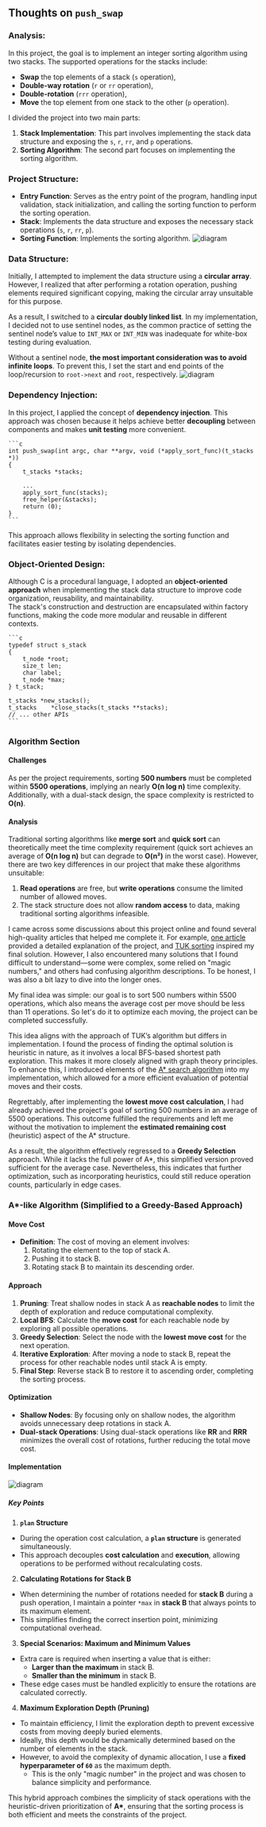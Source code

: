 ## Thoughts on `push_swap`

### Analysis:

In this project, the goal is to implement an integer sorting algorithm using two stacks. The supported operations for the stacks include:

- **Swap** the top elements of a stack (`s` operation),
- **Double-way rotation** (`r` or `rr` operation),
- **Double-rotation** (`rrr` operation),
- **Move** the top element from one stack to the other (`p` operation).

I divided the project into two main parts:
1. **Stack Implementation**: This part involves implementing the stack data structure and exposing the `s`, `r`, `rr`, and `p` operations.
2. **Sorting Algorithm**: The second part focuses on implementing the sorting algorithm.

### Project Structure:

- **Entry Function**: Serves as the entry point of the program, handling input validation, stack initialization, and calling the sorting function to perform the sorting operation.
- **Stack**: Implements the data structure and exposes the necessary stack operations (`s`, `r`, `rr`, `p`).
- **Sorting Function**: Implements the sorting algorithm.
![diagram](./imgs/push_swap_1.png)

### Data Structure:
Initially, I attempted to implement the data structure using a **circular array**. However, I realized that after performing a rotation operation, pushing elements required significant copying, making the circular array unsuitable for this purpose.

As a result, I switched to a **circular doubly linked list**. In my implementation, I decided not to use sentinel nodes, as the common practice of setting the sentinel node’s value to `INT_MAX` or `INT_MIN` was inadequate for white-box testing during evaluation.

Without a sentinel node, **the most important consideration was to avoid infinite loops**. To prevent this, I set the start and end points of the loop/recursion to `root->next` and `root`, respectively.
![diagram](./imgs/push_swap_2.png)

### Dependency Injection:
In this project, I applied the concept of **dependency injection**. This approach was chosen because it helps achieve better **decoupling** between components and makes **unit testing** more convenient.

    ```c
    int push_swap(int argc, char **argv, void (*apply_sort_func)(t_stacks *))
    {
        t_stacks *stacks;

        ...
        apply_sort_func(stacks);
        free_helper(&stacks);
        return (0);
    }
    ```
This approach allows flexibility in selecting the sorting function and facilitates easier testing by isolating dependencies.

### Object-Oriented Design:
Although C is a procedural language, I adopted an **object-oriented approach** when implementing the stack data structure to improve code organization, reusability, and maintainability.  
The stack's construction and destruction are encapsulated within factory functions, making the code more modular and reusable in different contexts.

    ```c
    typedef struct s_stack
    {
        t_node *root;
        size_t len;
        char label;
        t_node *max;
    } t_stack;

    t_stacks *new_stacks();
    t_stacks	*close_stacks(t_stacks **stacks);
    // ... other APIs
    ```
### Algorithm Section

#### Challenges

As per the project requirements, sorting **500 numbers** must be completed within **5500 operations**, implying an nearly **O(n log n)** time complexity. Additionally, with a dual-stack design, the space complexity is restricted to **O(n)**.

#### Analysis

Traditional sorting algorithms like **merge sort** and **quick sort** can theoretically meet the time complexity requirement (quick sort achieves an average of **O(n log n)** but can degrade to **O(n²)** in the worst case). However, there are two key differences in our project that make these algorithms unsuitable:

1. **Read operations** are free, but **write operations** consume the limited number of allowed moves.
2. The stack structure does not allow **random access** to data, making traditional sorting algorithms infeasible.

I came across some discussions about this project online and found several high-quality articles that helped me complete it. For example, [one article](https://medium.com/@jamierobertdawson/push-swap-the-least-amount-of-moves-with-two-stacks-d1e76a71789a) provided a detailed explanation of the project, and [TUK sorting](https://medium.com/@ayogun/push-swap-c1f5d2d41e97) inspired my final solution. However, I also encountered many solutions that I found difficult to understand—some were complex, some relied on "magic numbers," and others had confusing algorithm descriptions. To be honest, I was also a bit lazy to dive into the longer ones.

My final idea was simple: our goal is to sort 500 numbers within 5500 operations, which also means the average cost per move should be less than 11 operations. So let's do it to optimize each moving, the project can be completed successfully.

This idea aligns with the approach of TUK’s algorithm but differs in implementation. I found the process of finding the optimal solution is heuristic in nature, as it involves a local BFS-based shortest path exploration. This makes it more closely aligned with graph theory principles. To enhance this, I introduced elements of the [A* search algorithm](https://www.geeksforgeeks.org/a-algorithm-and-its-heuristic-search-strategy-in-artificial-intelligence/) into my implementation, which allowed for a more efficient evaluation of potential moves and their costs.

Regrettably, after implementing the **lowest move cost calculation**, I had already achieved the project's goal of sorting 500 numbers in an average of 5500 operations. This outcome fulfilled the requirements and left me without the motivation to implement the **estimated remaining cost** (heuristic) aspect of the A* structure. 

As a result, the algorithm effectively regressed to a **Greedy Selection** approach. While it lacks the full power of A*, this simplified version proved sufficient for the average case. Nevertheless, this indicates that further optimization, such as incorporating heuristics, could still reduce operation counts, particularly in edge cases.

### A*-like Algorithm (Simplified to a Greedy-Based Approach)

#### Move Cost

- **Definition**: The cost of moving an element involves:
  1. Rotating the element to the top of stack A.
  2. Pushing it to stack B.
  3. Rotating stack B to maintain its descending order.

#### Approach

1. **Pruning**: Treat shallow nodes in stack A as **reachable nodes** to limit the depth of exploration and reduce computational complexity.  
2. **Local BFS**: Calculate the **move cost** for each reachable node by exploring all possible operations.  
3. **Greedy Selection**: Select the node with the **lowest move cost** for the next operation.  
4. **Iterative Exploration**: After moving a node to stack B, repeat the process for other reachable nodes until stack A is empty.  
5. **Final Step**: Reverse stack B to restore it to ascending order, completing the sorting process.

#### Optimization

- **Shallow Nodes**: By focusing only on shallow nodes, the algorithm avoids unnecessary deep rotations in stack A.
- **Dual-stack Operations**: Using dual-stack operations like **RR** and **RRR** minimizes the overall cost of rotations, further reducing the total move cost.

#### Implementation

![diagram](../pseudo_code/push_swap.png)

##### Key Points

1. **`plan` Structure**
- During the operation cost calculation, a **`plan` structure** is generated simultaneously.
- This approach decouples **cost calculation** and **execution**, allowing operations to be performed without recalculating costs.

2. **Calculating Rotations for Stack B**
- When determining the number of rotations needed for **stack B** during a push operation, I maintain a pointer `*max` in **stack B** that always points to its maximum element.
- This simplifies finding the correct insertion point, minimizing computational overhead.

3. **Special Scenarios: Maximum and Minimum Values**
- Extra care is required when inserting a value that is either:
  - **Larger than the maximum** in stack B.
  - **Smaller than the minimum** in stack B.
- These edge cases must be handled explicitly to ensure the rotations are calculated correctly.

4. **Maximum Exploration Depth (Pruning)**
- To maintain efficiency, I limit the exploration depth to prevent excessive costs from moving deeply buried elements.
- Ideally, this depth would be dynamically determined based on the number of elements in the stack.
- However, to avoid the complexity of dynamic allocation, I use a **fixed hyperparameter of `60`** as the maximum depth.
  - This is the only "magic number" in the project and was chosen to balance simplicity and performance.

This hybrid approach combines the simplicity of stack operations with the heuristic-driven prioritization of **A\***, ensuring that the sorting process is both efficient and meets the constraints of the project.
